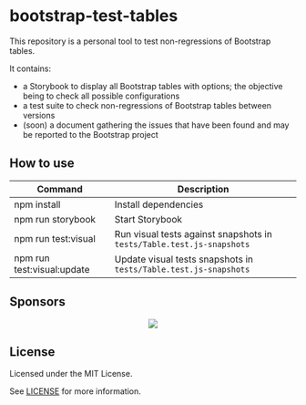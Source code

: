 # bootstrap-test-tables

This repository is a personal tool to test non-regressions of Bootstrap tables.

It contains:
- a Storybook to display all Bootstrap tables with options; the objective being to check all possible configurations
- a test suite to check non-regressions of Bootstrap tables between versions
- (soon) a document gathering the issues that have been found and may be reported to the Bootstrap project

## How to use

| Command | Description |
| --- | --- |
| npm install | Install dependencies |
| npm run storybook | Start Storybook |
| npm run test:visual | Run visual tests against snapshots in `tests/Table.test.js-snapshots` |
| npm run test:visual:update | Update visual tests snapshots in `tests/Table.test.js-snapshots` |

## Sponsors

<p align="center">
  <a href="https://github.com/sponsors/julien-deramond/" aria-label="Go to Julien's GitHub Sponsors page">
    <img src='https://cdn.jsdelivr.net/gh/julien-deramond/static/sponsors.svg'/>
  </a>
</p>

## License

Licensed under the MIT License.

See [LICENSE](https://github.com/julien-deramond/bootstrap-test-tables/blob/main/LICENSE) for more information.
